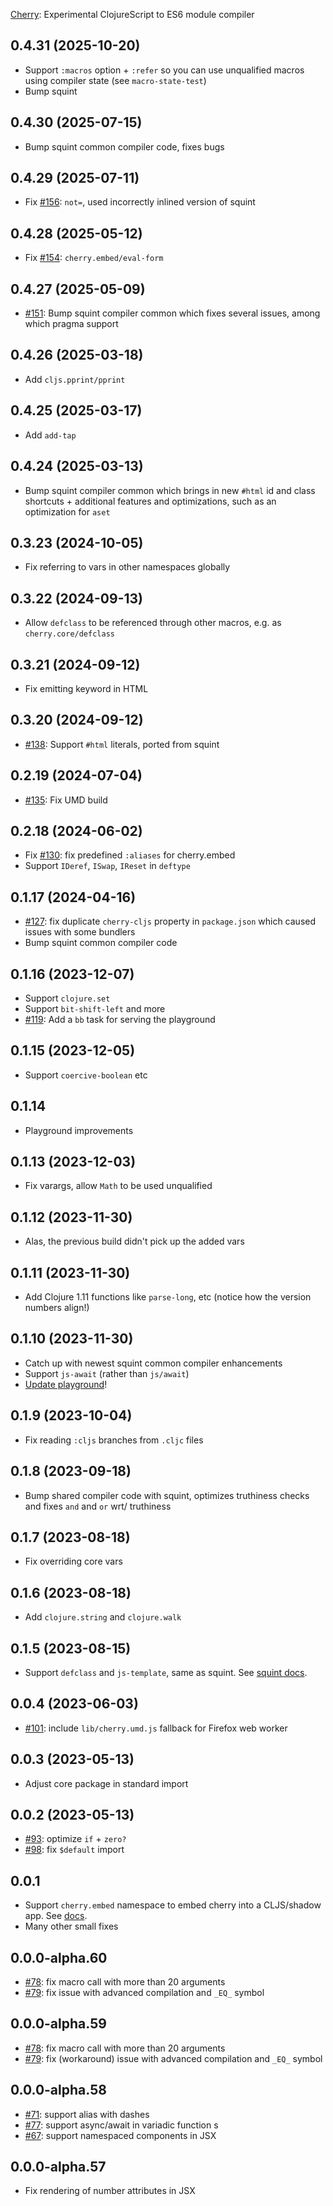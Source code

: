 [Cherry](https://github.com/squint-cljs/cherry): Experimental ClojureScript to ES6 module compiler

## 0.4.31 (2025-10-20)

- Support `:macros` option + `:refer` so you can use unqualified macros using compiler state (see `macro-state-test`)
- Bump squint

## 0.4.30 (2025-07-15)

- Bump squint common compiler code, fixes bugs

## 0.4.29 (2025-07-11)

- Fix [#156](https://github.com/squint-cljs/cherry/issues/156): `not=`, used incorrectly inlined version of squint

## 0.4.28 (2025-05-12)

- Fix [#154](https://github.com/squint-cljs/cherry/issues/154): `cherry.embed/eval-form`

## 0.4.27 (2025-05-09)

- [#151](https://github.com/squint-cljs/cherry/issues/151): Bump squint compiler common which fixes several issues, among which pragma support

## 0.4.26 (2025-03-18)

- Add `cljs.pprint/pprint`

## 0.4.25 (2025-03-17)

- Add `add-tap`

## 0.4.24 (2025-03-13)

- Bump squint compiler common which brings in new `#html` id and class shortcuts + additional features and optimizations, such as an optimization for `aset`

## 0.3.23 (2024-10-05)

- Fix referring to vars in other namespaces globally

## 0.3.22 (2024-09-13)

- Allow `defclass` to be referenced through other macros, e.g. as `cherry.core/defclass`

## 0.3.21 (2024-09-12)

- Fix emitting keyword in HTML

## 0.3.20 (2024-09-12)

- [#138](https://github.com/squint-cljs/cherry/issues/138): Support `#html` literals, ported from squint

## 0.2.19 (2024-07-04)

- [#135](https://github.com/squint-cljs/cherry/issues/135): Fix UMD build

## 0.2.18 (2024-06-02)

- Fix [#130](https://github.com/squint-cljs/cherry/issues/130): fix predefined `:aliases` for cherry.embed
- Support `IDeref`, `ISwap`, `IReset` in `deftype`

## 0.1.17 (2024-04-16)

- [#127](https://github.com/squint-cljs/cherry/issues/127): fix duplicate `cherry-cljs` property in `package.json` which caused issues with some bundlers
- Bump squint common compiler code

## 0.1.16 (2023-12-07)

- Support `clojure.set`
- Support `bit-shift-left` and more
- [#119](https://github.com/squint-cljs/cherry/issues/119): Add a `bb` task for serving the playground

## 0.1.15 (2023-12-05)

- Support `coercive-boolean` etc

## 0.1.14

- Playground improvements

## 0.1.13 (2023-12-03)

- Fix varargs, allow `Math` to be used unqualified

## 0.1.12 (2023-11-30)

- Alas, the previous build didn't pick up the added vars

## 0.1.11 (2023-11-30)

- Add Clojure 1.11 functions like `parse-long`, etc (notice how the version numbers align!)

## 0.1.10 (2023-11-30)

- Catch up with newest squint common compiler enhancements
- Support `js-await` (rather than `js/await`)
- [Update playground](https://squint-cljs.github.io/cherry/?src=https://gist.githubusercontent.com/borkdude/ca3af924dc2526f00361f28dcf5d0bfb/raw/09cd9e17bf0d6fa3655d0e7cbf2c878e19cb894f/pinball.cljs)!

## 0.1.9 (2023-10-04)

- Fix reading `:cljs` branches from `.cljc` files

## 0.1.8 (2023-09-18)

- Bump shared compiler code with squint, optimizes truthiness checks and fixes `and` and `or` wrt/ truthiness

## 0.1.7 (2023-08-18)

- Fix overriding core vars

## 0.1.6 (2023-08-18)

- Add `clojure.string` and `clojure.walk`

## 0.1.5 (2023-08-15)

- Support `defclass` and `js-template`, same as squint. See [squint docs](https://github.com/squint-cljs/squint/blob/main/doc/defclass.md).

## 0.0.4 (2023-06-03)

- [#101](https://github.com/squint-cljs/cherry/issues/101): include `lib/cherry.umd.js` fallback for Firefox web worker

## 0.0.3 (2023-05-13)

- Adjust core package in standard import

## 0.0.2 (2023-05-13)

- [#93](https://github.com/squint-cljs/cherry/issues/93): optimize `if` + `zero?`
- [#98](https://github.com/squint-cljs/cherry/issues/98): fix `$default` import

## 0.0.1

- Support `cherry.embed` namespace to embed cherry into a CLJS/shadow app. See [docs](doc/embed.md).
- Many other small fixes

## 0.0.0-alpha.60

- [#78](https://github.com/squint-cljs/cherry/issues/78): fix macro call with more than 20 arguments
- [#79](https://github.com/squint-cljs/cherry/issues/79): fix issue with advanced compilation and `_EQ_` symbol

## 0.0.0-alpha.59

- [#78](https://github.com/squint-cljs/cherry/issues/78): fix macro call with more than 20 arguments
- [#79](https://github.com/squint-cljs/cherry/issues/79): fix (workaround) issue with advanced compilation and `_EQ_` symbol

## 0.0.0-alpha.58

- [#71](https://github.com/squint-cljs/cherry/issues/71): support alias with dashes
- [#77](https://github.com/squint-cljs/cherry/issues/77): support async/await in variadic function
s
- [#67](https://github.com/squint-cljs/cherry/issues/67): support namespaced components in JSX

## 0.0.0-alpha.57

- Fix rendering of number attributes in JSX
